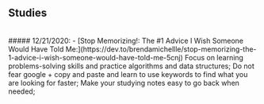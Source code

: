 ## Studies

<br>
##### 12/21/2020:
 - [Stop Memorizing!: The #1 Advice I Wish Someone Would Have Told Me:](https://dev.to/brendamichellle/stop-memorizing-the-1-advice-i-wish-someone-would-have-told-me-5cnj)
  Focus on learning problems-solving skills and practice algorithms and data structures;
  Do not fear google + copy and paste and learn to use keywords to find what you are looking for faster;
  Make your studying notes easy to go back when needed;
<br>
